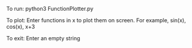 To run: python3 FunctionPlotter.py

To plot: Enter functions in x to plot them on screen. For example, sin(x), cos(x), x+3

To exit: Enter an empty string 
